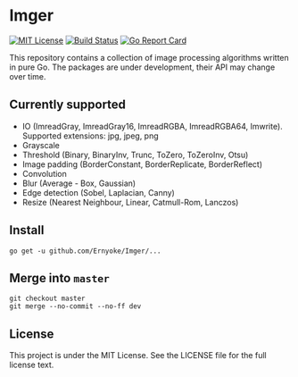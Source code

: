 # Imger
[![MIT License](https://img.shields.io/github/license/mashape/apistatus.svg?maxAge=2592000)](https://github.com/anthonynsimon/bild/blob/master/LICENSE) 
[![Build Status](https://travis-ci.org/Ernyoke/Imger.svg?branch=dev)](https://travis-ci.org/Ernyoke/Imger)
[![Go Report Card](https://goreportcard.com/badge/github.com/Ernyoke/Imger)](https://goreportcard.com/report/github.com/Ernyoke/Imger)

This repository contains a collection of image processing algorithms written in pure Go. The packages are under development, their API may change over time.

## Currently supported
* IO (ImreadGray, ImreadGray16, ImreadRGBA, ImreadRGBA64, Imwrite). Supported extensions: jpg, jpeg, png
* Grayscale
* Threshold (Binary, BinaryInv, Trunc, ToZero, ToZeroInv, Otsu)
* Image padding (BorderConstant, BorderReplicate, BorderReflect)
* Convolution
* Blur (Average - Box, Gaussian)
* Edge detection (Sobel, Laplacian, Canny)
* Resize (Nearest Neighbour, Linear, Catmull-Rom, Lanczos)

## Install
```
go get -u github.com/Ernyoke/Imger/...
```

## Merge into ```master```
```
git checkout master
git merge --no-commit --no-ff dev
```

## License
This project is under the MIT License. See the LICENSE file for the full license text.